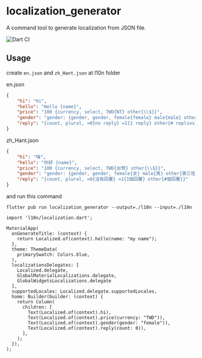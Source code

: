 # localization_generator

A command tool to generate localization from JSON file.

![Dart CI](https://github.com/shana0440/localization_generator/workflows/Dart%20CI/badge.svg?branch=master)

## Usage

create `en.json` and `zh_Hant.json` at l10n folder

en.json
```json
{
    "hi": "Hi",
    "hello": "Hello {name}",
    "price": "100 {currency, select, TWD{NT} other{\\$}}",
    "gender": "gender: {gender, gender, female{female} male{male} other{other}}",
    "reply": "{count, plural, =0{no reply} =1{1 reply} other{# replies}}"
}
```

zh_Hant.json
```json
{
    "hi": "嗨",
    "hello": "你好 {name}",
    "price": "100 {currency, select, TWD{台幣} other{\\$}}",
    "gender": "gender: {gender, gender, female{女} male{男} other{第三性}}",
    "reply": "{count, plural, =0{沒有回覆} =1{1個回覆} other{#個回覆}}"
}
```

and run this command
```
flutter pub run localization_generator --output=./l10n --input=./l10n
```

```
import 'l10n/localization.dart';

MaterialApp(
  onGenerateTitle: (context) {
    return Localized.of(context).hello(name: "my name");
  },
  theme: ThemeData(
    primarySwatch: Colors.blue,
  ),
  localizationsDelegates: [
    Localized.delegate,
    GlobalMaterialLocalizations.delegate,
    GlobalWidgetsLocalizations.delegate
  ],
  supportedLocales: Localized.delegate.supportedLocales,
  home: Builder(builder: (context) {
    return Column(
      children: [
        Text(Localized.of(context).hi),
        Text(Localized.of(context).price(currency: "TWD")),
        Text(Localized.of(context).gender(gender: "female")),
        Text(Localized.of(context).reply(count: 0)),
      ],
    );
  }),
);
```
